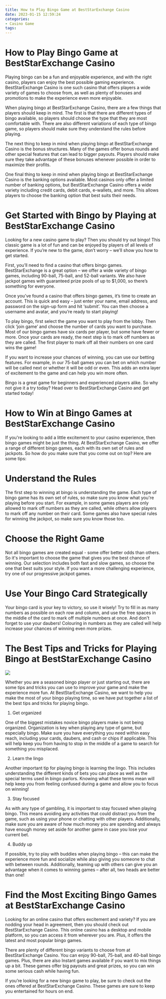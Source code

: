 ```yaml
---
title: How to Play Bingo Game at BestStarExchange Casino
date: 2023-01-15 12:59:24
categories:
- Casino Game
tags:
---
```



#  How to Play Bingo Game at BestStarExchange Casino

Playing bingo can be a fun and enjoyable experience, and with the right casino, players can enjoy the best possible gaming experience. BestStarExchange Casino is one such casino that offers players a wide variety of games to choose from, as well as plenty of bonuses and promotions to make the experience even more enjoyable.

When playing bingo at BestStarExchange Casino, there are a few things that players should keep in mind. The first is that there are different types of bingo available, so players should choose the type that they are most comfortable with. There are also different variations of each type of bingo game, so players should make sure they understand the rules before playing.

The next thing to keep in mind when playing bingo at BestStarExchange Casino is the bonus structures. Many of the games offer bonus rounds and other special features that can lead to bigger payouts. Players should make sure they take advantage of these bonuses whenever possible in order to maximize their profits.

One final thing to keep in mind when playing bingo at BestStarExchange Casino is the banking options available. Most casinos only offer a limited number of banking options, but BestStarExchange Casino offers a wide variety including credit cards, debit cards, e-wallets, and more. This allows players to choose the banking option that best suits their needs.

#  Get Started with Bingo by Playing at BestStarExchange Casino

Looking for a new casino game to play? Then you should try out bingo! This classic game is a lot of fun and can be enjoyed by players of all levels of experience. If you’re new to the game, don’t worry – we’ll show you how to get started.

First, you’ll need to find a casino that offers bingo games. BestStarExchange is a great option – we offer a wide variety of bingo games, including 90-ball, 75-ball, and 52-ball variants. We also have jackpot games with guaranteed prize pools of up to $1,000, so there’s something for everyone.

Once you’ve found a casino that offers bingo games, it’s time to create an account. This is quick and easy – just enter your name, email address, and password on the sign-up form and hit ‘submit’. You can then choose a username and avatar, and you’re ready to start playing!

To play bingo, first select the game you want to play from the lobby. Then click ‘join game’ and choose the number of cards you want to purchase. Most of our bingo games have six cards per player, but some have fewer or more. Once your cards are ready, the next step is to mark off numbers as they are called. The first player to mark off all their numbers on one card wins the game!

If you want to increase your chances of winning, you can use our betting features. For example, in our 75-ball games you can bet on which number will be called next or whether it will be odd or even. This adds an extra layer of excitement to the game and can help you win more often.

Bingo is a great game for beginners and experienced players alike. So why not give it a try today? Head over to BestStarExchange Casino and get started today!

#  How to Win at Bingo Games at BestStarExchange Casino

If you're looking to add a little excitement to your casino experience, then bingo games might be just the thing. At BestStarExchange Casino, we offer a range of different bingo games, each with its own set of rules and jackpots. So how do you make sure that you come out on top? Here are some tips:

# Understand the Rules

The first step to winning at bingo is understanding the game. Each type of bingo game has its own set of rules, so make sure you know what you're playing before you start. For example, in some games players are only allowed to mark off numbers as they are called, while others allow players to mark off any number on their card. Some games also have special rules for winning the jackpot, so make sure you know those too.

# Choose the Right Game

Not all bingo games are created equal - some offer better odds than others. So it's important to choose the game that gives you the best chance of winning. Our selection includes both fast and slow games, so choose the one that best suits your style. If you want a more challenging experience, try one of our progressive jackpot games.

# Use Your Bingo Card Strategically

Your bingo card is your key to victory, so use it wisely! Try to fill in as many numbers as possible on each row and column, and use the free spaces in the middle of the card to mark off multiple numbers at once. And don't forget to use your daubers! Colouring in numbers as they are called will help increase your chances of winning even more prizes.

#  The Best Tips and Tricks for Playing Bingo at BestStarExchange Casino

![](https://www.beststarexchange.com/wp-content/uploads/2018/07/bingo-9302.jpg)

Whether you are a seasoned bingo player or just starting out, there are some tips and tricks you can use to improve your game and make the experience more fun. At BestStarExchange Casino, we want to help you make the most of your bingo playing time, so we have put together a list of the best tips and tricks for playing bingo.

1. Get organized

One of the biggest mistakes novice bingo players make is not being organized. Organization is key when playing any type of game, but especially bingo. Make sure you have everything you need within easy reach, including your cards, daubers, and cash or chips if applicable. This will help keep you from having to stop in the middle of a game to search for something you misplaced.

2. Learn the lingo

Another important tip for playing bingo is learning the lingo. This includes understanding the different kinds of bets you can place as well as the special terms used in bingo parlors. Knowing what these terms mean will help keep you from feeling confused during a game and allow you to focus on winning!

3. Stay focused

As with any type of gambling, it is important to stay focused when playing bingo. This means avoiding any activities that could distract you from the game, such as using your phone or chatting with other players. Additionally, make sure you are aware of how much money you are spending and always have enough money set aside for another game in case you lose your current bet.

4. Buddy up

If possible, try to play with buddies when playing bingo – this can make the experience more fun and socialize while also giving you someone to chat with between rounds. Additionally, teaming up with others can give you an advantage when it comes to winning games – after all, two heads are better than one!

#  Find the Most Exciting Bingo Games at BestStarExchange Casino

Looking for an online casino that offers excitement and variety? If you are nodding your head in agreement, then you should check out BestStarExchange Casino. This online casino has a desktop and mobile platform, so you can access it from wherever you are. Plus, it offers the latest and most popular bingo games.

There are plenty of different bingo variants to choose from at BestStarExchange Casino. You can enjoy 90-ball, 75-ball, and 40-ball bingo games. Plus, there are also Instant games available if you want to mix things up a bit. These games offer big payouts and great prizes, so you can win some serious cash while having fun.

If you’re looking for a new bingo game to play, be sure to check out the ones offered at BestStarExchange Casino. These games are sure to keep you entertained for hours on end.